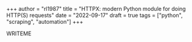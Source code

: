 +++
author = "rl1987"
title = "HTTPX: modern Python module for doing HTTP(S) requests"
date = "2022-09-17"
draft = true
tags = ["python", "scraping", "automation"]
+++

WRITEME

